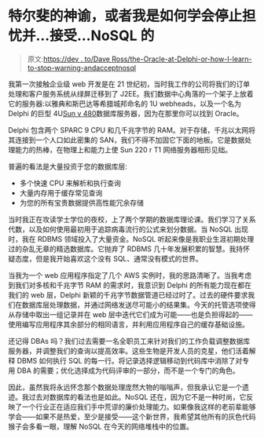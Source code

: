 # 特尔斐的神谕，或者我是如何学会停止担忧并…接受…NoSQL 的

> 原文:[https://dev . to/Dave Ross/the-Oracle-at-Delphi-or-how-I-learn-to-stop-warning-andacceptnosql](https://dev.to/daveross/the-oracle-at-delphi-or-how-i-learned-to-stop-worrying-andacceptnosql)

我第一次接触企业级 web 开发是在 21 世纪初，当时我工作的公司将我们的订单处理和客户服务系统从绿屏迁移到了 J2EE。我们数据中心角落的一个架子上放着它的服务器:以雅典和斯巴达等希腊城邦命名的 1U webheads，以及一个名为 Delphi 的巨型 4U[Sun v 480](https://www.spectra.com/wp-content/uploads/sunfirev480.pdf)数据库服务器，因为在那里你可以找到 Oracle。

Delphi 包含两个 SPARC 9 CPU 和几千兆字节的 RAM。对于存储，千兆以太网将其连接到一个人口如此密集的 SAN，我们不得不加固它下面的地板。它是数据处理能力的热棒，在物理上和能力上使 Sun 220 r T1 网络服务器相形见绌。

普遍的看法是大量投资于您的数据库层:

*   多个快速 CPU 来解析和执行查询
*   大量内存用于缓存常见查询
*   为您的所有宝贵数据提供高性能冗余存储

当时我正在攻读学士学位的夜校，上了两个学期的数据库理论课。我们学习了关系代数，以及如何使用最初用于追踪病毒流行的公式来划分数据。当 NoSQL 出现时，我在 RDBMS 领域投入了大量资金。NoSQL 听起来像是我职业生涯初期处理过的杂乱无章的精选数据库。它抛弃了 RDBMS 几十年发展积累的智慧。我持怀疑态度，但是我开始喜欢这个没有 SQL、通常没有模式的世界。

当我为一个 web 应用程序指定了几个 AWS 实例时，我的思路清晰了。当我考虑到我们对多核和千兆字节 RAM 的需求时，我意识到 Delphi 的所有能力现在都在我们的 web 层，Delphi 新颖的千兆字节数据管道已经过时了。过去的硬件要求我们在数据库层处理数据，并通过网络发送尽可能小的结果集。今天的托管选项使得从存储中取出一组记录并在 web 层中迭代它们成为可能——也是负担得起的——使用编写应用程序其余部分的相同语言，并利用应用程序自己的缓存基础设施。

还记得 DBAs 吗？我们过去需要一名全职员工来针对我们的工作负载调整数据库服务器，并调整我们的查询以提高效率。这些生物是开发人员的克星，他们活着解释 DBMS 如何执行 SQL 的每一行。将记录选择逻辑移动到代码库中消除了对专用 DBA 的需要；优化选择成为代码评审的一部分，而不是一个专门的角色。

因此，虽然我将永远怀念那个数据处理庞然大物的嗡嗡声，但我承认它是一个遗迹。我过去对数据库的看法也是如此。NoSQL 还在，因为它不是一种时尚，它反映了一个行业正在适应我们手中荒谬的廉价处理能力。如果像我这样的老前辈能够学会——如果不是热爱，至少是接受——这个新世界，我希望其他所有的灰色代码猴子会多看一眼，理解 NoSQL 在今天的网络堆栈中的位置。